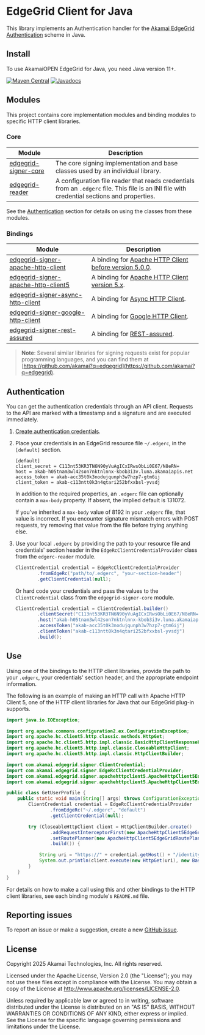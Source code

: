 # EdgeGrid Client for Java

This library implements an Authentication handler for the [Akamai EdgeGrid Authentication](https://techdocs.akamai.com/developer/docs/authenticate-with-edgegrid) scheme in Java.

## Install

To use AkamaiOPEN EdgeGrid for Java, you need Java version 11+.

[![Maven Central](https://maven-badges.herokuapp.com/maven-central/com.akamai.edgegrid/edgegrid-signer-parent/badge.svg)](https://maven-badges.herokuapp.com/maven-central/com.akamai.edgegrid/edgegrid-signer-parent)
[![Javadocs](http://www.javadoc.io/badge/com.akamai.edgegrid/edgegrid-signer-parent.svg)](https://www.javadoc.io/doc/com.akamai.edgegrid)

## Modules

This project contains core implementation modules and binding modules to specific HTTP client libraries.

### Core

| Module | Description |
| ---------- | ------------ |
| [edgegrid-signer-core](edgegrid-signer-core) | The core signing implementation and base classes used by an individual library. |
| [edgegrid-reader](edgegrid-reader) | A configuration file reader that reads credentials from an `.edgerc` file. This file is an INI file with credential sections and properties. |

See the [Authentication](#authentication) section for details on using the classes from these modules.

### Bindings

| Module | Description |
| ---------- | ------------ |
| [edgegrid-signer-apache-http-client](edgegrid-signer-apache-http-client) | A binding for [Apache HTTP Client before version 5.0.0](https://hc.apache.org/httpcomponents-client-4.5.x/). |
| [edgegrid-signer-apache-http-client5](edgegrid-signer-apache-http-client5) | A binding for [Apache HTTP Client version 5.x](https://hc.apache.org/httpcomponents-client-5.4.x/). |
| [edgegrid-signer-async-http-client](edgegrid-signer-async-http-client) | A binding for [Async HTTP Client](https://github.com/AsyncHttpClient/async-http-client). |
| [edgegrid-signer-google-http-client](edgegrid-signer-google-http-client) | A binding for [Google HTTP Client](https://github.com/google/google-http-java-client). |
| [edgegrid-signer-rest-assured](edgegrid-signer-rest-assured) | A binding for [REST-assured](https://github.com/rest-assured/rest-assured). |


> __Note__: Several similar libraries for signing requests exist for popular
programming languages, and you can find them at [https://github.com/akamai?q=edgegrid](https://github.com/akamai?q=edgegrid).

## Authentication

You can get the authentication credentials through an API client. Requests to the API are marked with a timestamp and a signature and are executed immediately.

1. [Create authentication credentials](https://techdocs.akamai.com/developer/docs/set-up-authentication-credentials).

2. Place your credentials in an EdgeGrid resource file `~/.edgerc`, in the `[default]` section.

    ```
    [default]
    client_secret = C113nt53KR3TN6N90yVuAgICxIRwsObLi0E67/N8eRN=
    host = akab-h05tnam3wl42son7nktnlnnx-kbob3i3v.luna.akamaiapis.net
    access_token = akab-acc35t0k3nodujqunph3w7hzp7-gtm6ij
    client_token = akab-c113ntt0k3n4qtari252bfxxbsl-yvsdj
    ```

    In addition to the required properties, an `.edgerc` file can optionally contain a `max-body` property. If absent, the implied default is 131072.

    If you've inherited a `max-body` value of 8192 in your `.edgerc` file, that value is incorrect. If you encounter signature mismatch errors with POST requests, try removing that value from the file before trying anything else.

3. Use your local `.edgerc` by providing the path to your resource file and credentials' section header in the  `EdgeRcClientCredentialProvider` class from the `edgerc-reader` module.

    ```java
    ClientCredential credential = EdgeRcClientCredentialProvider
            .fromEdgeRc("path/to/.edgerc", "your-section-header")
            .getClientCredential(null);
    ```

    Or hard code your credentials and pass the values to the `ClientCredential` class from the `edgegrid-signer-core` module.

    ```java
    ClientCredential credential = ClientCredential.builder()
            .clientSecret("C113nt53KR3TN6N90yVuAgICxIRwsObLi0E67/N8eRN=")
            .host("akab-h05tnam3wl42son7nktnlnnx-kbob3i3v.luna.akamaiapis.net")
            .accessToken("akab-acc35t0k3nodujqunph3w7hzp7-gtm6ij")
            .clientToken("akab-c113ntt0k3n4qtari252bfxxbsl-yvsdj")
            .build();
    ```

## Use

Using one of the bindings to the HTTP client libraries, provide the path to your `.edgerc`, your credentials' section header, and the appropriate endpoint information.

The following is an example of making an HTTP call with Apache HTTP Client 5, one of the HTTP client libraries for Java that our EdgeGrid plug-in supports.

```java
import java.io.IOException;

import org.apache.commons.configuration2.ex.ConfigurationException;
import org.apache.hc.client5.http.classic.methods.HttpGet;
import org.apache.hc.client5.http.impl.classic.BasicHttpClientResponseHandler;
import org.apache.hc.client5.http.impl.classic.CloseableHttpClient;
import org.apache.hc.client5.http.impl.classic.HttpClientBuilder;

import com.akamai.edgegrid.signer.ClientCredential;
import com.akamai.edgegrid.signer.EdgeRcClientCredentialProvider;
import com.akamai.edgegrid.signer.apachehttpclient5.ApacheHttpClient5EdgeGridInterceptor;
import com.akamai.edgegrid.signer.apachehttpclient5.ApacheHttpClient5EdgeGridRoutePlanner;

public class GetUserProfile {
    public static void main(String[] args) throws ConfigurationException, IOException {
        ClientCredential credential = EdgeRcClientCredentialProvider
                .fromEdgeRc("~/.edgerc", "default")
                .getClientCredential(null);

        try (CloseableHttpClient client = HttpClientBuilder.create()
                .addRequestInterceptorFirst(new ApacheHttpClient5EdgeGridInterceptor(credential))
                .setRoutePlanner(new ApacheHttpClient5EdgeGridRoutePlanner(credential))
                .build()) {

            String uri = "https://" + credential.getHost() + "/identity-management/v3/user-profile";
            System.out.println(client.execute(new HttpGet(uri), new BasicHttpClientResponseHandler()));
        }
    }
}
```

For details on how to make a call using this and other bindings to the HTTP client libraries, see each binding module's `README.md` file.

## Reporting issues

To report an issue or make a suggestion, create a new [GitHub issue](https://github.com/akamai/AkamaiOPEN-edgegrid-java/issues).

## License

Copyright 2025 Akamai Technologies, Inc. All rights reserved.

Licensed under the Apache License, Version 2.0 (the "License");
you may not use these files except in compliance with the License.
You may obtain a copy of the License at http://www.apache.org/licenses/LICENSE-2.0.

Unless required by applicable law or agreed to in writing, software
distributed under the License is distributed on an "AS IS" BASIS,
WITHOUT WARRANTIES OR CONDITIONS OF ANY KIND, either express or implied.
See the License for the specific language governing permissions and
limitations under the License.
